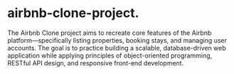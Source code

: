 # airbnb-clone-project.
The Airbnb Clone project aims to recreate core features of the Airbnb platform—specifically listing properties, booking stays, and managing user accounts. The goal is to practice building a scalable, database-driven web application while applying principles of object-oriented programming, RESTful API design, and responsive front-end development.

